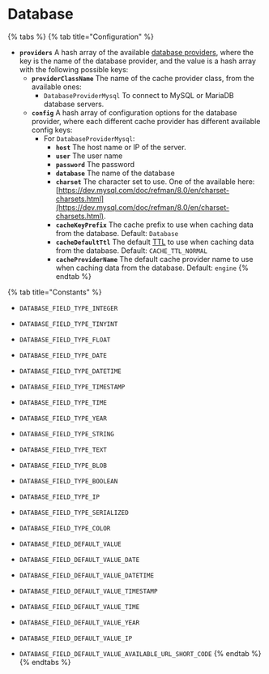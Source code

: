 # Database

{% tabs %}
{% tab title="Configuration" %}
* **`providers`** A hash array of the available [database providers](../../guide/database-guide.md#database-providers), where the key is the name of the database provider, and the value is a hash array with the following possible keys:
  * **`providerClassName`** The name of the cache provider class, from the available ones:
    * `DatabaseProviderMysql` To connect to MySQL or MariaDB database servers.
  * **`config`** A hash array of configuration options for the database provider, where each different cache provider has different available config keys:
    * For `DatabaseProviderMysql`: 
      * **`host`** The host name or IP of the server.
      * **`user`** The user name
      * **`password`** The password
      * **`database`** The name of the database
      * **`charset`** The character set to use. One of the available here: [https://dev.mysql.com/doc/refman/8.0/en/charset-charsets.html](https://dev.mysql.com/doc/refman/8.0/en/charset-charsets.html).
      * **`cacheKeyPrefix`** The cache prefix to use when caching data from the database. Default: `Database`
      * **`cacheDefaultTtl`** The default [TTL](../../guide/cache-guide.md#time-to-live) to use when caching data from the database. Default: `CACHE_TTL_NORMAL`
      * **`cacheProviderName`** The default cache provider name to use when caching data from the database. Default: `engine`
{% endtab %}

{% tab title="Constants" %}
* `DATABASE_FIELD_TYPE_INTEGER`
* `DATABASE_FIELD_TYPE_TINYINT`
* `DATABASE_FIELD_TYPE_FLOAT`
* `DATABASE_FIELD_TYPE_DATE`
* `DATABASE_FIELD_TYPE_DATETIME`
* `DATABASE_FIELD_TYPE_TIMESTAMP`
* `DATABASE_FIELD_TYPE_TIME`
* `DATABASE_FIELD_TYPE_YEAR`
* `DATABASE_FIELD_TYPE_STRING`
* `DATABASE_FIELD_TYPE_TEXT`
* `DATABASE_FIELD_TYPE_BLOB`
* `DATABASE_FIELD_TYPE_BOOLEAN`
* `DATABASE_FIELD_TYPE_IP`
* `DATABASE_FIELD_TYPE_SERIALIZED`
* `DATABASE_FIELD_TYPE_COLOR`



* `DATABASE_FIELD_DEFAULT_VALUE`
* `DATABASE_FIELD_DEFAULT_VALUE_DATE`
* `DATABASE_FIELD_DEFAULT_VALUE_DATETIME`
* `DATABASE_FIELD_DEFAULT_VALUE_TIMESTAMP`
* `DATABASE_FIELD_DEFAULT_VALUE_TIME`
* `DATABASE_FIELD_DEFAULT_VALUE_YEAR`
* `DATABASE_FIELD_DEFAULT_VALUE_IP`
* `DATABASE_FIELD_DEFAULT_VALUE_AVAILABLE_URL_SHORT_CODE`
{% endtab %}
{% endtabs %}

